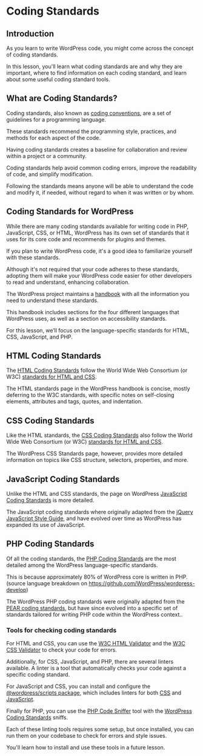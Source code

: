 # Coding Standards

## Introduction

As you learn to write WordPress code, you might come across the concept of coding standards. 

In this lesson, you'll learn what coding standards are and why they are important, where to find information on each coding standard, and learn about some useful coding standard tools.

## What are Coding Standards?

Coding standards, also known as [coding conventions](https://en.wikipedia.org/wiki/Coding_conventions), are a set of guidelines for a programming language.

These standards recommend the programming style, practices, and methods for each aspect of the code.

Having coding standards creates a baseline for collaboration and review within a project or a community.

Coding standards help avoid common coding errors, improve the readability of code, and simplify modification.

Following the standards means anyone will be able to understand the code and modify it, if needed, without regard to when it was written or by whom.

## Coding Standards for WordPress

While there are many coding standards available for writing code in PHP, JavaScript, CSS, or HTML, WordPress has its own set of standards that it uses for its core code and recommends for plugins and themes. 

If you plan to write WordPress code, it's a good idea to familiarize yourself with these standards.

Although it's not required that your code adheres to these standards, adopting them will make your WordPress code easier for other developers to read and understand, enhancing collaboration.

The WordPress project maintains a [handbook](https://developer.wordpress.org/coding-standards/) with all the information you need to understand these standards.

This handbook includes sections for the four different languages that WordPress uses, as well as a section on accessibility standards. 

For this lesson, we’ll focus on the language-specific standards for HTML, CSS, JavaScript, and PHP.

## HTML Coding Standards

The [HTML Coding Standards](https://developer.wordpress.org/coding-standards/wordpress-coding-standards/html/) follow the World Wide Web Consortium (or W3C) [standards for HTML and CSS](https://www.w3.org/standards/webdesign/htmlcss).

The HTML standards page in the WordPress handbook is concise, mostly deferring to the W3C standards, with specific notes on self-closing elements, attributes and tags, quotes, and indentation.

## CSS Coding Standards

Like the HTML standards, the [CSS Coding Standards](https://developer.wordpress.org/coding-standards/wordpress-coding-standards/css/) also follow the World Wide Web Consortium (or W3C) [standards for HTML and CSS](https://www.w3.org/standards/webdesign/htmlcss).

The WordPress CSS Standards page, however, provides more detailed information on topics like CSS structure, selectors, properties, and more.

## JavaScript Coding Standards

Unlike the HTML and CSS standards, the page on WordPress [JavaScript Coding Standards](https://developer.wordpress.org/coding-standards/wordpress-coding-standards/javascript/) is more detailed.

The JavaScript coding standards where originally adapted from the [jQuery JavaScript Style Guide](https://contribute.jquery.org/style-guide/js/), and have evolved over time as WordPress has expanded its use of JavaScript.

## PHP Coding Standards

Of all the coding standards, the [PHP Coding Standards](https://developer.wordpress.org/coding-standards/wordpress-coding-standards/php/) are the most detailed among the WordPress language-specific standards.

This is because approximately 80% of WordPress core is written in PHP. (source language breakdown on https://github.com/WordPress/wordpress-develop)

The WordPress PHP coding standards were originally adapted from the [PEAR coding standards](https://pear.php.net/manual/en/standards.php), but have since evolved into a specific set of standards tailored for writing PHP code within the WordPress context..

### Tools for checking coding standards

For HTML and CSS, you can use the [W3C HTML Validator](https://validator.w3.org/) and the [W3C CSS Validator](https://jigsaw.w3.org/css-validator/) to check your code for errors.

Additionally, for CSS, JavaScript, and PHP, there are several linters available. A linter is a tool that automatically checks your code against a specific coding standard.

For JavaScript and CSS, you can install and configure the [@wordpress/scripts package](https://developer.wordpress.org/block-editor/reference-guides/packages/packages-scripts/), which includes linters for both [CSS](https://developer.wordpress.org/block-editor/reference-guides/packages/packages-scripts/#lint-style) and [JavaScript](https://developer.wordpress.org/block-editor/reference-guides/packages/packages-scripts/#lint-js).

Finally for PHP, you can use the [PHP Code Sniffer](https://github.com/squizlabs/PHP_CodeSniffer) tool with the [WordPress Coding Standards](https://github.com/WordPress/WordPress-Coding-Standards) sniffs.

Each of these linting tools requires some setup, but once installed, you can run them on your codebase to check for errors and style issues.

You'll learn how to install and use these tools in a future lesson.

